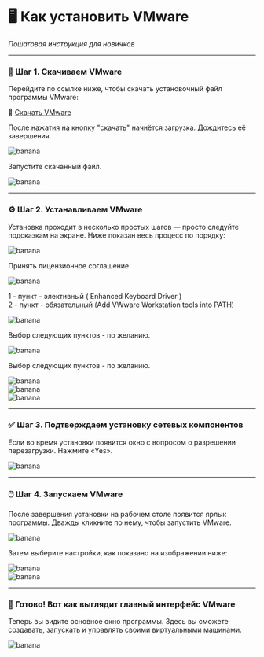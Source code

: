# 🖥️ Как установить VMware
*Пошаговая инструкция для новичков*

---

### 🔽 Шаг 1. Скачиваем VMware

Перейдите по ссылке ниже, чтобы скачать установочный файл программы VMware:

🔗 [Скачать VMware](https://cloud.mirea.ru/index.php/s/yyL2MZHd7NKSmcQ)

После нажатия на кнопку "скачать" начнётся загрузка. Дождитесь её завершения.

![banana](photo_for_instructions/VMWare/dowload1.png)  

Запустите скачанный файл. 

![banana](photo_for_instructions/VMWare/instal2.png)

---

### ⚙️ Шаг 2. Устанавливаем VMware

Установка проходит в несколько простых шагов — просто следуйте подсказкам на экране. Ниже показан весь процесс по порядку:

![banana](photo_for_instructions/VMWare/setup1.PNG)  

Принять лицензионное соглашение.  

![banana](photo_for_instructions/VMWare/setup2.PNG) 

1 - пункт - элективный ( Enhanced Keyboard Driver )  
2 - пункт - обязательный (Add VWware Workstation tools into PATH)  

![banana](photo_for_instructions/VMWare/setup3.PNG)  

Выбор следующих пунктов  - по желанию. 

![banana](photo_for_instructions/VMWare/setup4.PNG)  

Выбор следующих пунктов  - по желанию. 

![banana](photo_for_instructions/VMWare/setup5.PNG)  
![banana](photo_for_instructions/VMWare/setup6.PNG)  
![banana](photo_for_instructions/VMWare/setup7.PNG)

---

### ✅ Шаг 3. Подтверждаем установку сетевых компонентов

Если во время установки появится окно с вопросом о разрешении перезагрузки. Нажмите «Yes».

![banana](photo_for_instructions/VMWare/setup8.PNG)

---

### 🖱️ Шаг 4. Запускаем VMware

После завершения установки на рабочем столе появится ярлык программы. Дважды кликните по нему, чтобы запустить VMware.

![banana](photo_for_instructions/VMWare/icon.PNG)  

Затем выберите настройки, как показано на изображении ниже:

![banana](photo_for_instructions/VMWare/open1.PNG)  
![banana](photo_for_instructions/VMWare/open2.PNG)

---

### 🎯 Готово! Вот как выглядит главный интерфейс VMware

Теперь вы видите основное окно программы. Здесь вы сможете создавать, запускать и управлять своими виртуальными машинами.

![banana](photo_for_instructions/VMWare/interface.PNG)
